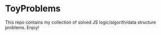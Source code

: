 # ToyProblems
This repo contains my collection of solved JS logic/algorith/data structure problems. 
Enjoy!
